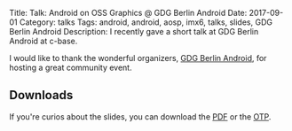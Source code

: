 Title: Talk: Android on OSS Graphics @ GDG Berlin Android
Date: 2017-09-01
Category: talks
Tags: android, android, aosp, imx6, talks, slides, GDG Berlin Android
Description: I recently gave a short talk at GDG Berlin Android at c-base.


I would like to thank the wonderful organizers, [GDG Berlin Android](https://www.meetup.com/GDG-Berlin-Android),
for hosting a great community event.

## Downloads
If you're curios about the slides, you can download the [PDF](/files/2017-09-01/gdg_2017_android_oss_graphics.pdf) or
the [OTP](/files/2017-09-01/gdg_2017_android_oss_graphics.otp).
